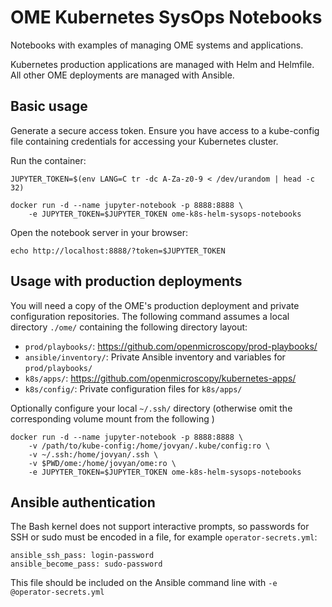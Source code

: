 # OME Kubernetes SysOps Notebooks

Notebooks with examples of managing OME systems and applications.

Kubernetes production applications are managed with Helm and Helmfile.
All other OME deployments are managed with Ansible.


## Basic usage

Generate a secure access token.
Ensure you have access to a kube-config file containing credentials for accessing your Kubernetes cluster.

Run the container:

    JUPYTER_TOKEN=$(env LANG=C tr -dc A-Za-z0-9 < /dev/urandom | head -c 32)

    docker run -d --name jupyter-notebook -p 8888:8888 \
        -e JUPYTER_TOKEN=$JUPYTER_TOKEN ome-k8s-helm-sysops-notebooks

Open the notebook server in your browser:

    echo http://localhost:8888/?token=$JUPYTER_TOKEN


## Usage with production deployments

You will need a copy of the OME's production deployment and private configuration repositories.
The following command assumes a local directory `./ome/` containing the following directory layout:
- `prod/playbooks/`: https://github.com/openmicroscopy/prod-playbooks/
- `ansible/inventory/`: Private Ansible inventory and variables for `prod/playbooks/`
- `k8s/apps/`: https://github.com/openmicroscopy/kubernetes-apps/
- `k8s/config/`: Private configuration files for `k8s/apps/`

Optionally configure your local `~/.ssh/` directory (otherwise omit the corresponding volume mount from the following )

    docker run -d --name jupyter-notebook -p 8888:8888 \
        -v /path/to/kube-config:/home/jovyan/.kube/config:ro \
        -v ~/.ssh:/home/jovyan/.ssh \
        -v $PWD/ome:/home/jovyan/ome:ro \
        -e JUPYTER_TOKEN=$JUPYTER_TOKEN ome-k8s-helm-sysops-notebooks


## Ansible authentication

The Bash kernel does not support interactive prompts, so passwords for SSH or sudo must be encoded in a file, for example `operator-secrets.yml`:
```
ansible_ssh_pass: login-password
ansible_become_pass: sudo-password
```
This file should be included on the Ansible command line with `-e @operator-secrets.yml`
